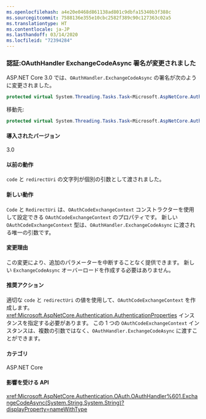 ```yaml
---
ms.openlocfilehash: a4e20e0468d861138ad801c9dbfa15340b3f388c
ms.sourcegitcommit: 7588136e355e10cbc2582f389c90c127363c02a5
ms.translationtype: HT
ms.contentlocale: ja-JP
ms.lasthandoff: 03/14/2020
ms.locfileid: "72394284"
---
```

### <a name="authentication-oauthhandler-exchangecodeasync-signature-changed"></a>認証:OAuthHandler ExchangeCodeAsync 署名が変更されました

ASP.NET Core 3.0 では、`OAuthHandler.ExchangeCodeAsync` の署名が次のように変更されました。

```csharp
protected virtual System.Threading.Tasks.Task<Microsoft.AspNetCore.Authentication.OAuth.OAuthTokenResponse> ExchangeCodeAsync(string code, string redirectUri) { throw null; }
```

移動先:

```csharp
protected virtual System.Threading.Tasks.Task<Microsoft.AspNetCore.Authentication.OAuth.OAuthTokenResponse> ExchangeCodeAsync(Microsoft.AspNetCore.Authentication.OAuth.OAuthCodeExchangeContext context) { throw null; }
```

#### <a name="version-introduced"></a>導入されたバージョン

3.0

#### <a name="old-behavior"></a>以前の動作

`code` と `redirectUri` の文字列が個別の引数として渡されました。

#### <a name="new-behavior"></a>新しい動作

`Code` と `RedirectUri` は、`OAuthCodeExchangeContext` コンストラクターを使用して設定できる `OAuthCodeExchangeContext` のプロパティです。 新しい `OAuthCodeExchangeContext` 型は、`OAuthHandler.ExchangeCodeAsync` に渡される唯一の引数です。

#### <a name="reason-for-change"></a>変更理由

この変更により、追加のパラメーターを中断することなく提供できます。 新しい `ExchangeCodeAsync` オーバーロードを作成する必要はありません。

#### <a name="recommended-action"></a>推奨アクション

適切な `code` と `redirectUri` の値を使用して、`OAuthCodeExchangeContext` を作成します。 <xref:Microsoft.AspNetCore.Authentication.AuthenticationProperties> インスタンスを指定する必要があります。 この 1 つの `OAuthCodeExchangeContext` インスタンスは、複数の引数ではなく、`OAuthHandler.ExchangeCodeAsync` に渡すことができます。

#### <a name="category"></a>カテゴリ

ASP.NET Core

#### <a name="affected-apis"></a>影響を受ける API

<xref:Microsoft.AspNetCore.Authentication.OAuth.OAuthHandler%601.ExchangeCodeAsync(System.String,System.String)?displayProperty=nameWithType>

<!--

#### Affected APIs

`M:Microsoft.AspNetCore.Authentication.OAuth.OAuthHandler`1.ExchangeCodeAsync(System.String,System.String)`

-->
